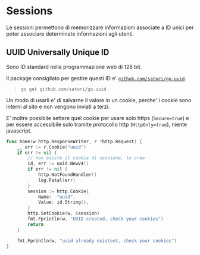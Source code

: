 # Sessions

Le sessioni permettono di memorizzare informazioni associate a ID unici per poter associare determinate informazioni agli utenti.

## UUID Universally Unique ID

Sono ID standard nella programmazione web di 128 bit.

Il package consigliato per gestire questi ID e' [`github.com/satori/go.uuid`](https://godoc.org/github.com/satori/go.uuid#Size).

> `go get github.com/satori/go.uuid`

Un modo di usarli e' di salvarne il valore in un cookie, perche' i cookie sono interni al sito e non vengono inviati a terzi.

E' inoltre possibile settare quel cookie per usare solo https (`Secure=true`) e per essere accessibile solo tramite protocollo http (`HttpOnly=true`), niente javascript.

```Go
func home(w http.ResponseWriter, r *http.Request) {
    _, err := r.Cookie("uuid")
    if err != nil {
        // non esiste il cookie di sessione, lo creo
        id, err := uuid.NewV4()
        if err != nil {
            http.NotFoundHandler()
            log.Fatal(err)
        }
        session := http.Cookie{
            Name:  "uuid",
            Value: id.String(),
        }
        http.SetCookie(w, &session)
        fmt.Fprintln(w, "UUID created, check your cookies")
        return
    }

    fmt.Fprintln(w, "uuid already existent, check your cookies")
}
```
